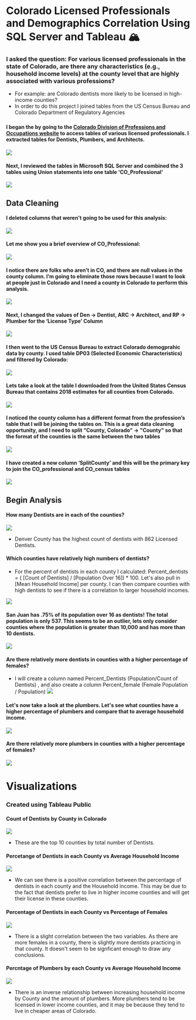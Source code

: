 # Colorado Licensed Professionals and Demographics Correlation Using SQL Server and Tableau :mountain_snow:
### I asked the question: For various licensed professionals in the state of Colorado, are there any characteristics (e.g., household income levels) at the county level that are highly associated with various professions?
 - For example: are Colorado dentists more likely to be licensed in high-income counties?
 - In order to do this project I joined tables from the US Census Bureau and Colorado Department of Regulatory Agencies
###
#### I began the by going to the [Colorado Division of Professions and Occupations website](https://apps.colorado.gov/DORA/licensing/Lookup/GenerateRoster.aspx) to access tables of various licensed professionals. I extracted tables for Dentists, Plumbers, and Architects.
![](https://github.com/cdauksas/PortfolioProjects/blob/main/images/LicensedProfWebsite.png)

#### Next, I reviewed the tables in Microsoft SQL Server and combined the 3 tables using Union statements into one table 'CO_Professional'
![](https://github.com/cdauksas/PortfolioProjects/blob/main/images/combining3Tables.png)

## Data Cleaning
#### I deleted columns that weren't going to be used for this analysis:
![](https://github.com/cdauksas/PortfolioProjects/blob/main/images/droppingColumns.png)

#### Let me show you a brief overview of CO_Professional:
![](https://github.com/cdauksas/PortfolioProjects/blob/main/images/briefOverviewCoProfessionals.png)

#### I notice there are folks who aren’t in CO, and there are null values in the county column. I’m going to eliminate those rows because I want to look at people just in Colorado and I need a county in Colorado to perform this analysis.

![](https://github.com/cdauksas/PortfolioProjects/blob/main/images/DeleteOtherStatesandNulls.png)

#### Next, I changed the values of Den -> Dentist, ARC -> Architect, and RP -> Plumber for the ‘License Type’ Column

![](https://github.com/cdauksas/PortfolioProjects/blob/main/images/caseIfs.png)


#### I then went to the US Census Bureau to extract Colorado demogprahic data by county. I used table DP03 (Selected Economic Characteristics) and filtered by Colorado:
![](https://github.com/cdauksas/PortfolioProjects/blob/main/images/USCensusWebsite.png)

#### Lets take a look at the table I downloaded from the United States Census Bureau that contains 2018 estimates for all counties from Colorado.
![](https://github.com/cdauksas/PortfolioProjects/blob/main/images/BriefOverviewCO_Census.png)

#### I noticed the county column has a different format from the profession’s table that I will be joining the tables on. This is a great data cleaning opportunity, and I need to split “County, Colorado” -> "County" so that the format of the counties is the same between the two tables

![](https://github.com/cdauksas/PortfolioProjects/blob/main/images/CreateSplitCounty.png)

#### I have created a new column ‘SplitCounty’ and this will be the primary key to join the CO_professional  and CO_census tables

![](https://github.com/cdauksas/PortfolioProjects/blob/main/images/FirstJoinOverview.png)

## Begin Analysis
#### How many Dentists are in each of the counties? 
![](https://github.com/cdauksas/PortfolioProjects/blob/main/images/DentistCount.png)

- Denver County has the highest count of dentists with 862 Licensed Dentists.

#### Which counties have relatively high numbers of dentists? 
  - For the percent of dentists in each county I calculated: Percent_dentists = ( [Count of Dentists] / [Population Over 16]) * 100. Let's also pull in [Mean Household Income] per county. I can then compare counties with high dentists to see if there is a correlation to larger household incomes.
  
![](https://github.com/cdauksas/PortfolioProjects/blob/main/images/SanJuan.755.png)

#### San Juan has .75% of its population over 16 as dentists! The total population is only 537. This seems to be an outlier, lets only consider counties where the population is greater than 10,000 and has more than 10 dentists.

![](https://github.com/cdauksas/PortfolioProjects/blob/main/images/PrcntDentistsandMeanIncome.png)

#### Are there relatively more dentists in counties with a higher percentage of females?
 - I will create a column named Percent_Dentists (Population/Count of Dentists) , and also create a column Percent_female (Female Population / Population)
![](https://github.com/cdauksas/PortfolioProjects/blob/main/images/percentFemale.png)

 
#### Let's now take a look at the plumbers. Let's see what counties have a higher percentage of plumbers and compare that to average household income.
![](https://github.com/cdauksas/PortfolioProjects/blob/main/images/plumbersIncome.png)

#### Are there relatively more plumbers in counties with a higher percentage of females?
![](https://github.com/cdauksas/PortfolioProjects/blob/main/images/plumbersIncome.png)



# Visualizations
### Created using Tableau Public

#### Count of Dentists by County in Colorado

![](https://github.com/cdauksas/PortfolioProjects/blob/main/images/CountDentists.png)

  - These are the top 10 counties by total number of Dentists.

#### Percetange of Dentists in each County vs Average Household Income

![](https://github.com/cdauksas/PortfolioProjects/blob/main/images/IncomevsDentistPrcnt.png)

 - We can see there is a positive correlation between the percentage of dentists in each county and the Household income. This may be due to the fact that dentists prefer to live in higher income counties and will get their license in these counties.
 
 #### Percentage of Dentists in each County vs Percentage of Females
 
 ![](https://github.com/cdauksas/PortfolioProjects/blob/main/images/prcntFemalevsDentsts.png)
 
  - There is a slight correlation between the two variables. As there are more females in a county, there is slightly more dentists practicing in that county. It doesn't seem to be signficant enough to draw any conclusions.
  
  
 #### Percntage of Plumbers by each County vs Average Household Income
 
 ![](https://github.com/cdauksas/PortfolioProjects/blob/main/images/PlumbersIncome.png)
  
  - There is an inverse relationship between increasing household income by County and the amount of plumbers. More plumbers tend to be licensed in lower income counties, and it may be because they tend to live in cheaper areas of Colorado.
